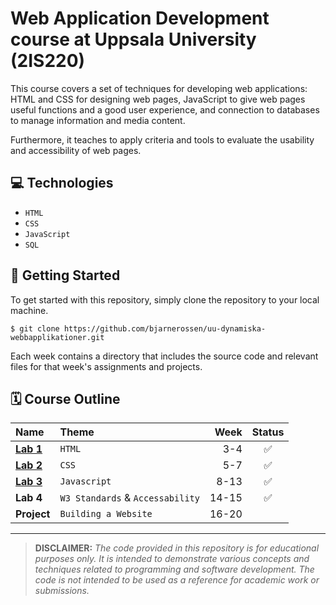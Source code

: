 # Web Application Development course at Uppsala University (2IS220)
This course covers a set of techniques for developing web applications: HTML and CSS for designing web pages, JavaScript to give web pages useful functions and a good user experience, and connection to databases to manage information and media content.

Furthermore, it teaches to apply criteria and tools to evaluate the usability and accessibility of web pages.

## 💻 Technologies
* `HTML`
* `CSS`
* `JavaScript`
* `SQL`

## 🚀 Getting Started

To get started with this repository, simply clone the repository to your local machine.
```terminal
$ git clone https://github.com/bjarnerossen/uu-dynamiska-webbapplikationer.git
```
Each week contains a directory that includes the source code and relevant files for that week's assignments and projects.



## **🗓️ Course Outline**

| Name        | Theme                           |  Week | Status |
| :---------- | :------------------------------- | ----: | :----: |
| **[Lab 1](https://github.com/bjarnerossen/UU-Dynamiska-Webbapplikationer/blob/main/Lab1/index.html)**   | `HTML`                        |   3-4 | ✅ |
| **[Lab 2](https://github.com/bjarnerossen/UU-Dynamiska-Webbapplikationer/blob/main/Lab2/stil/style.css)**   | `CSS`                            |   5-7 | ✅|
| **[Lab 3](https://github.com/bjarnerossen/UU-Dynamiska-Webbapplikationer/tree/main/Lab3/Stryktipset/assets/js)**   | `Javascript`                     |  8-13 | ✅ |
| **Lab 4**   | `W3 Standards` & `Accessability` | 14-15 | ✅ |
| **Project** | `Building a Website`      | 16-20 |

---
> **DISCLAIMER:** *The code provided in this repository is for educational purposes only. It is intended to demonstrate various concepts and techniques related to programming and software development. The code is not intended to be used as a reference for academic work or submissions.*
